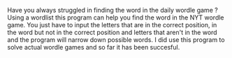 Have you always struggled in finding the word in the daily wordle game ? Using a wordlist this program can help you find the word in the NYT wordle game. You just have to input the letters that are in the correct position, in the word but not in the correct position and letters that aren't in the word and the program will narrow down possible words. I did use this program to solve actual wordle games and so far it has been succesful.
